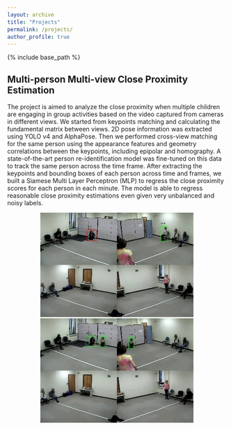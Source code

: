 ```yaml
---
layout: archive
title: "Projects"
permalink: /projects/
author_profile: true
---
```



{% include base_path %}

Multi-person Multi-view Close Proximity Estimation
---------------------------------------------------
The project is aimed to analyze the close proximity when multiple children are engaging in group activities based on the video captured from cameras in different views. We started from keypoints matching and calculating the fundamental matrix between views. 2D pose information was extracted using YOLO v4 and AlphaPose. Then we performed cross-view matching for the same person using the appearance features and geometry correlations between the keypoints, including epipolar and homography. A state-of-the-art person re-identification model was fine-tuned on this data to track the same person across the time frame. After extracting the keypoints and bounding boxes of each person across time and frames, we built a Siamese Multi Layer Perceptron (MLP) to regress the close proximity scores for each person in each minute. The model is able to regress reasonable close proximity estimations even given very unbalanced and noisy labels. <br>

<!--![img1](../images/exp1.jpg)  ![img2](../images/exp2.jpg) -->



<p align="center">
  <img src="../images/exp1.jpg" />
  <img src="../images/exp2.jpg" /> 
</p>


<!-- 
{% for post in site.projects %}
  {% include archive-single.html %}
{% endfor %} 
-->
